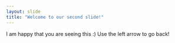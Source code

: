 ```yaml
---
layout: slide
title: "Welcome to our second slide!"
---
```

I am happy that you are seeing this :)
Use the left arrow to go back!
